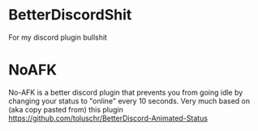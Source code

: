# BetterDiscordShit
For my discord plugin bullshit

# NoAFK
No-AFK is a better discord plugin that prevents you from going idle by changing your status to "online" every 10 seconds.
Very much based on (aka copy pasted from) this plugin https://github.com/toluschr/BetterDiscord-Animated-Status
